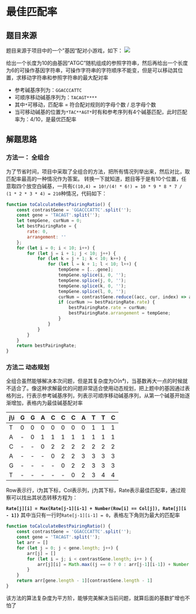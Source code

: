 # 最佳匹配率

## 题目来源
题目来源于项目中的一个”基因“配对小游戏，如下：
![](http://cdn.blog.ifengzp.com/genematchingrate/gene_move.gif)

给出一个长度为10的由基因“ATGC”随机组成的参照字符串，然后再给出一个长度为6的可操作基因字符串，可操作字符串的字符顺序不能变，但是可以移动其位置，求移动字符串和参照字符串的最大配对率

- 参考碱基序列为：`GGACCCATTC`
- 可顺序移动碱基序列为：`TACAGT****`
- 其中`*`可移动，匹配率 = 符合配对规则的字母个数 / 总字母个数
- 当可移动碱基的位置为`*TAC**AGT*`时有和参考序列有4个碱基匹配，此时匹配率为：4/10，是最优匹配率

## 解题思路
### 方法一： 全组合
为了节省时间，项目中采取了全组合的方法，把所有情况列举出来，然后对比，取匹配率最高的一种情况作为答案。 转换一下就知道，题目等于是有10个位置，任意取四个放空白碱基，一共有`C(10,4) = 10!/(4! * 6!) = 10 * 9 * 8 * 7 / (1 * 2 * 3 * 4) = 210`种情况，代码如下：

```js
function toCalculateBestPairingRatio() {
    const contrastGene = 'GGACCCATTC'.split('');
    const gene = 'TACAGT'.split('');
    let tempGene, curNum = 0;
    let bestPairingRate = {
        rate: 0,
        arrangement: ''
    };
    for (let i = 0; i < 10; i++) {
        for (let j = i + 1; j < 10; j++) {
            for (let k = j + 1; k < 10; k++) {
                for (let l = k + 1; l < 10; l++) {
                    tempGene = [...gene];
                    tempGene.splice(i, 0, '');
                    tempGene.splice(j, 0, '');
                    tempGene.splice(k, 0, '');
                    tempGene.splice(l, 0, '');
                    curNum = contrastGene.reduce((acc, cur, index) => acc + (cur === tempGene[index]), 0);
                    if (curNum >= bestPairingRate.rate) {
                        bestPairingRate.rate = curNum;
                        bestPairingRate.arrangement = tempGene;
                    }
                }
            }
        }
    }
    return bestPairingRate;
}
```
### 方法二 动态规划
全组合虽然能够解决本次问题，但是其复杂度为Ο(n⁴)，当基数再大一点的时候就不适合了。像这种求解最优的问题非常适合使用动态规划，把上题中的基因通过表格列出，行表示参考碱基序列，列表示可顺序移动碱基序列，从第一个碱基开始逐渐增加，表格内为最佳碱基配对率

|j\i| G | G | A | C | C | C | A | T | T | C |
| - | - | - | - | - | - | - | - | - | - | - |
| T | 0 | 0 | 0 | 0 | 0 | 0 | 0 | 1 | 1 | 1 |
| A | - | 0 | 1 | 1 | 1 | 1 | 1 | 1 | 1 | 1 |
| C | - | - | 0 | 2 | 2 | 2 | 2 | 2 | 2 | 2 |
| A | - | - | - | 0 | 2 | 2 | 3 | 3 | 3 | 3 |
| G | - | - | - | - | 0 | 2 | 2 | 3 | 3 | 3 |
| T | - | - | - | - | - | 0 | 2 | 3 | 4 | 4 |

Row表示行，i为其下标，Col表示列，j为其下标，Rate表示最佳匹配率，通过观察可以找出其状态转移方程为：

**`Rate[j][i] = Max{Rate[j-1][i-1] + Number(Row[i] == Col[j]), Rate[j][i - 1]}`**
其中当只有一行时`Rate[j-1][i-1] = 0`，表格左下角则为最大的匹配率

```js
function toCalculateBestPairingRatio() {
    const contrastGene = 'GGACCCATTC'.split('');
    const gene = 'TACAGT'.split('');
    let arr = []
    for (let j = 0; j < gene.length; j++) {
        arr[j] = []
        for (let i = j; i < contrastGene.length; i++ ) {
            arr[j][i] = Math.max((j == 0 ? 0 : arr[j-1][i-1]) + Number(contrastGene[i] == gene[j]), arr[j][i - 1] || 0)
        }
    }
    return arr[gene.length - 1][contrastGene.length - 1]
}
```
该方法的算法复杂度为平方阶，能够完美解决当前问题，就算后面的基数扩增也不怕了
